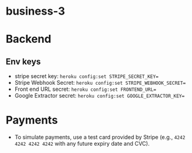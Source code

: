 # business-3

# Backend
## Env keys
- stripe secret key: `heroku config:set STRIPE_SECRET_KEY=`
- Stripe Webhook Secret: `heroku config:set STRIPE_WEBHOOK_SECRET=`
- Front end URL secret: `heroku config:set FRONTEND_URL=`
- Google Extractor secret: `heroku config:set GOOGLE_EXTRACTOR_KEY=`

# Payments
- To simulate payments, use a test card provided by Stripe (e.g., `4242 4242 4242 4242` with any future expiry date and CVC).
